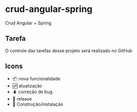 # crud-angular-spring
Crud Angular + Spring


## Tarefa

O controle das tarefas desse projeto será realizado no GitHub

## Icons

- :package: nova funcionalidade
- :up: atualização
- :beetle: correção de bug
- :checkered_flag: release
- :construction_worker: Construção/instalação
